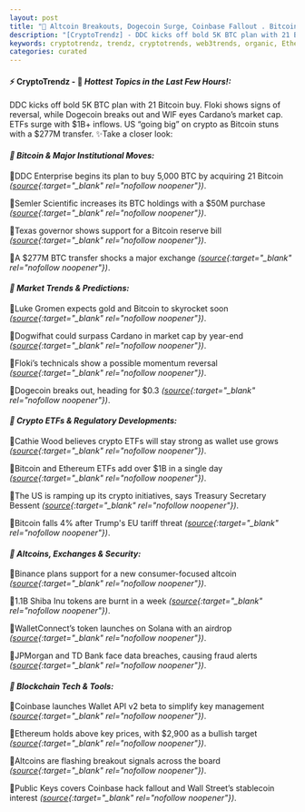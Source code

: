 ```yaml
---
layout: post
title: "🌌 Altcoin Breakouts, Dogecoin Surge, Coinbase Fallout . Bitcoin News Last"
description: "[CryptoTrendz] - DDC kicks off bold 5K BTC plan with 21 Bitcoin buy. Floki shows signs of reversal, while Dogecoin breaks out and WIF eyes Cardano’s market cap. ETFs surge with $1B+ inflows. US “going big” on crypto as Bitcoin stuns with a $277M transfer."
keywords: cryptotrendz, trendz, cryptotrends, web3trends, organic, Ethereum, Altcoins, Trading, BTC, Altcoin, Cardano, Token, CEO, Market, AI, Bitcoin, Crypto, Binance
categories: curated
---
```


#### ⚡ CryptoTrendz - 📌 *Hottest Topics in the Last Few Hours!:*

DDC kicks off bold 5K BTC plan with 21 Bitcoin buy. Floki shows signs of reversal, while Dogecoin breaks out and WIF eyes Cardano’s market cap. ETFs surge with $1B+ inflows. US “going big” on crypto as Bitcoin stuns with a $277M transfer. ✨Take a closer look:


#### *🔖  Bitcoin & Major Institutional Moves:*  

🔹DDC Enterprise begins its plan to buy 5,000 BTC by acquiring 21 Bitcoin *([source](https://s.avyag.com/9i4i){:target="_blank" rel="nofollow noopener"})*.  

🔹Semler Scientific increases its BTC holdings with a $50M purchase *([source](https://s.avyag.com/as3x){:target="_blank" rel="nofollow noopener"})*.  

🔹Texas governor shows support for a Bitcoin reserve bill *([source](https://s.avyag.com/uh3v){:target="_blank" rel="nofollow noopener"})*.  

🔹A $277M BTC transfer shocks a major exchange *([source](https://s.avyag.com/k3iu){:target="_blank" rel="nofollow noopener"})*.  

#### *🔖  Market Trends & Predictions:*  

🔹Luke Gromen expects gold and Bitcoin to skyrocket soon *([source](https://s.avyag.com/mkdb){:target="_blank" rel="nofollow noopener"})*.  

🔹Dogwifhat could surpass Cardano in market cap by year-end *([source](https://s.avyag.com/oaiz){:target="_blank" rel="nofollow noopener"})*.  

🔹Floki’s technicals show a possible momentum reversal *([source](https://s.avyag.com/vx8i){:target="_blank" rel="nofollow noopener"})*.  

🔹Dogecoin breaks out, heading for $0.3 *([source](https://s.avyag.com/xx50){:target="_blank" rel="nofollow noopener"})*.  

#### *🔖  Crypto ETFs & Regulatory Developments:*  

🔹Cathie Wood believes crypto ETFs will stay strong as wallet use grows *([source](https://s.avyag.com/04j3){:target="_blank" rel="nofollow noopener"})*.  

🔹Bitcoin and Ethereum ETFs add over $1B in a single day *([source](https://s.avyag.com/6a7l){:target="_blank" rel="nofollow noopener"})*.  

🔹The US is ramping up its crypto initiatives, says Treasury Secretary Bessent *([source](https://s.avyag.com/csgf){:target="_blank" rel="nofollow noopener"})*.  

🔹Bitcoin falls 4% after Trump's EU tariff threat *([source](https://s.avyag.com/edum){:target="_blank" rel="nofollow noopener"})*.  

#### *🔖  Altcoins, Exchanges & Security:*  

🔹Binance plans support for a new consumer-focused altcoin *([source](https://s.avyag.com/176g){:target="_blank" rel="nofollow noopener"})*.  

🔹1.1B Shiba Inu tokens are burnt in a week *([source](https://s.avyag.com/bh4c){:target="_blank" rel="nofollow noopener"})*.  

🔹WalletConnect’s token launches on Solana with an airdrop *([source](https://s.avyag.com/gwd5){:target="_blank" rel="nofollow noopener"})*.  

🔹JPMorgan and TD Bank face data breaches, causing fraud alerts *([source](https://s.avyag.com/hbqr){:target="_blank" rel="nofollow noopener"})*.  

#### *🔖  Blockchain Tech & Tools:*  

🔹Coinbase launches Wallet API v2 beta to simplify key management *([source](https://s.avyag.com/6t4d){:target="_blank" rel="nofollow noopener"})*.  

🔹Ethereum holds above key prices, with $2,900 as a bullish target *([source](https://s.avyag.com/x92v){:target="_blank" rel="nofollow noopener"})*.  

🔹Altcoins are flashing breakout signals across the board *([source](https://s.avyag.com/ep4y){:target="_blank" rel="nofollow noopener"})*.  

🔹Public Keys covers Coinbase hack fallout and Wall Street’s stablecoin interest *([source](https://s.avyag.com/tlo1){:target="_blank" rel="nofollow noopener"})*.  

